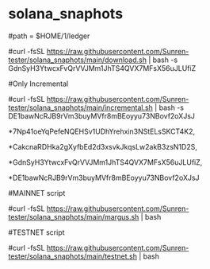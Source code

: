 # solana_snaphots

#path = $HOME/1/ledger

#curl -fsSL https://raw.githubusercontent.com/Sunren-tester/solana_snaphots/main/download.sh | bash -s GdnSyH3YtwcxFvQrVVJMm1JhTS4QVX7MFsX56uJLUfiZ

#Only Incremental

#curl -fsSL https://raw.githubusercontent.com/Sunren-tester/solana_snaphots/main/incremental.sh | bash -s DE1bawNcRJB9rVm3buyMVfr8mBEoyyu73NBovf2oXJsJ

*7Np41oeYqPefeNQEHSv1UDhYrehxin3NStELsSKCT4K2, 

*CakcnaRDHka2gXyfbEd2d3xsvkJkqsLw2akB3zsN1D2S, 

*GdnSyH3YtwcxFvQrVVJMm1JhTS4QVX7MFsX56uJLUfiZ, 

*DE1bawNcRJB9rVm3buyMVfr8mBEoyyu73NBovf2oXJsJ


#MAINNET script

#curl -fsSL https://raw.githubusercontent.com/Sunren-tester/solana_snaphots/main/margus.sh | bash

#TESTNET script

#curl -fsSL https://raw.githubusercontent.com/Sunren-tester/solana_snaphots/main/testnet.sh | bash
